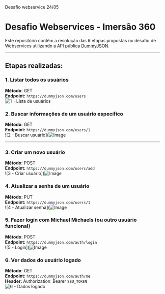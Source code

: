 Desafio webservice 24/05
# Desafio Webservices - Imersão 360

Este repositório contém a resolução das 6 etapas propostas no desafio de Webservices utilizando a API pública [DummyJSON](https://dummyjson.com/docs).

---

## Etapas realizadas:

### 1. Listar todos os usuários
**Método:** GET  
**Endpoint:** `https://dummyjson.com/users`  
![1 - Lista de usuários](https://github.com/user-attachments/assets/d4cd5510-7eab-4c35-9cb7-9eb22e029c51)

### 2. Buscar informações de um usuário específico
**Método:** GET  
**Endpoint:** `https://dummyjson.com/users/1`  
![2 - Buscar usuário](![Image](https://github.com/user-attachments/assets/ffbba638-9ed6-48bb-9471-a40626050915)

---

### 3. Criar um novo usuário
**Método:** POST  
**Endpoint:** `https://dummyjson.com/users/add`  
![3 - Criar usuário](![Image](https://github.com/user-attachments/assets/cca0e3aa-eaa5-4252-b911-8dd5367e763e)

### 4. Atualizar a senha de um usuário
**Método:** PUT  
**Endpoint:** `https://dummyjson.com/users/1`  
![4 - Atualizar senha](![Image](https://github.com/user-attachments/assets/a19e88b5-6b2f-4f38-b81c-2479de7616af)

### 5. Fazer login com Michael Michaels (ou outro usuário funcional)
**Método:** POST  
**Endpoint:** `https://dummyjson.com/auth/login`  
![5 - Login](![Image](https://github.com/user-attachments/assets/cf50134a-46b8-4dcc-abb7-798a473b5910)

### 6. Ver dados do usuário logado
**Método:** GET  
**Endpoint:** `https://dummyjson.com/auth/me`  
**Header:** Authorization: Bearer `SEU_TOKEN`  
![6 - Dados logado]()
